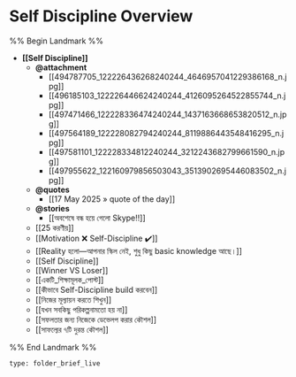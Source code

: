 # Self Discipline Overview
%% Begin Landmark %%
- **[[Self Discipline]]**
	- **@attachment**
		- [[494787705_122226436268240244_4646957041229386168_n.jpg]]
		- [[496185103_122226446624240244_4126095264522855744_n.jpg]]
		- [[497471466_122228336474240244_1437163668653820512_n.jpg]]
		- [[497564189_122228082794240244_8119886443548416295_n.jpg]]
		- [[497581101_122228334812240244_3212243682799661590_n.jpg]]
		- [[497955622_122160979856503043_3513902695446083502_n.jpg]]
	- **@quotes**
		- [[17 May 2025 » quote of the day]]
	- **@stories**
		- [[অবশেষে বন্ধ হয়ে গেলো Skype!!]]
	- [[25 করণীয়]]
	- [[Motivation ❌ Self-Discipline ✔️]]
	- [[Reality হলো—আপনার স্কিল নেই, শুধু কিছু basic knowledge আছে।]]
	- [[Self Discipline]]
	- [[Winner VS Loser]]
	- [[একটি_শিক্ষামূলক_পোস্ট]]
	- [[কীভাবে Self-Discipline build করবেন]]
	- [[নিজের মূল্যায়ন করতে শিখুন]]
	- [[যখন সবকিছু পরিকল্পনামতো হয় না]]
	- [[সফলতার জন্য নিজেকে ডেভেলপ করার কৌশল]]
	- [[সাফল্যের ৭টি দুরন্ত কৌশল]]

%% End Landmark %%

 
```ccard
type: folder_brief_live
```
 
